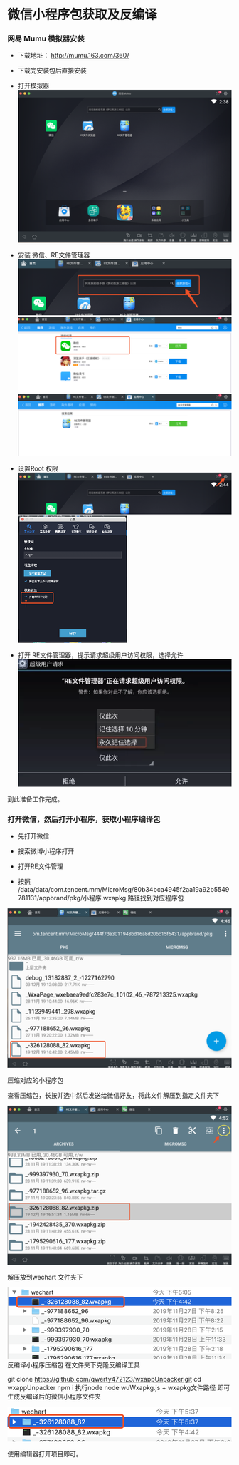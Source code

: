 # 微信小程序包获取及反编译
### 网易 Mumu 模拟器安装
- 下载地址： http://mumu.163.com/360/

- 下载完安装包后直接安装

- 打开模拟器
 ![打开模拟器](img/minprogram/image1.jpg)

- 安装 微信、RE文件管理器
![安装](/img/minprogram/image2.jpg)
![设置](/img/minprogram/image3.jpg)
![设置](/img/minprogram/image4.jpg)


- 设置Root 权限
 ![设置](/img/minprogram/image5.jpg)
 ![设置](/img/minprogram/image6.jpg)

- 打开 RE文件管理器，提示请求超级用户访问权限，选择允许
 ![打开](/img/minprogram/image7.jpg)


到此准备工作完成。


### 打开微信，然后打开小程序，获取小程序编译包
- 先打开微信

- 搜索微博小程序打开

- 打开RE文件管理

- 按照  /data/data/com.tencent.mm/MicroMsg/80b34bca4945f2aa19a92b5549781131/appbrand/pkg/小程序.wxapkg 路径找到对应程序包

 ![设置](/img/minprogram/image8.jpg)

压缩对应的小程序包

查看压缩包，长按并选中然后发送给微信好友，将此文件解压到指定文件夹下

 ![设置](/img/minprogram/image9.jpg)


解压放到wechart 文件夹下

 ![设置](/img/minprogram/image10.jpg)
反编译小程序压缩包
在文件夹下克隆反编译工具 

git clone https://github.com/qwerty472123/wxappUnpacker.git
cd wxappUnpacker
npm i
执行node node wuWxapkg.js + wxapkg文件路径
即可生成反编译后的微信小程序文件夹

 ![设置](/img/minprogram/image11.jpg)

使用编辑器打开项目即可。
